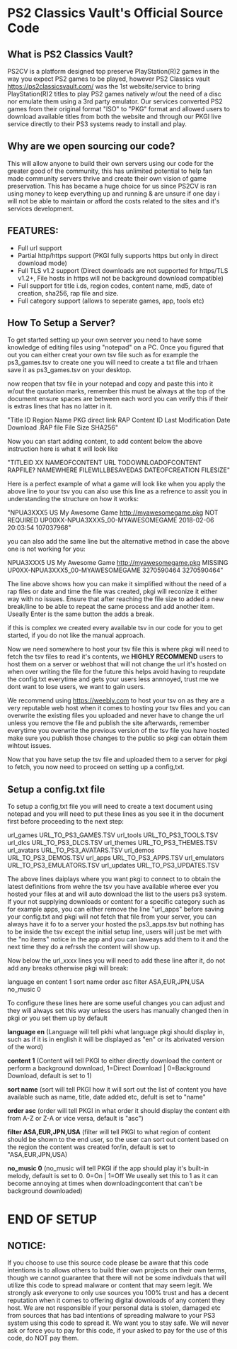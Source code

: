 # PS2 Classics Vault's Official Source Code #

## What is PS2 Classics Vault? ##

PS2CV is a platform designed top preserve PlayStation(R)2 games in the way you expect PS2 games to be played, however PS2 Classics vault https://ps2classicsvault.com/ was the 1st website/service to bring PlayStation(R)2 titles to play PS2 games natively w/out the need of a disc nor emulate them using a 3rd party emulator. Our services converted PS2 games from their original format "ISO" to "PKG" format and allowed users to download available titles from both the website and through our PKGI live service directly to their PS3 systems ready to install and play.

## Why are we open sourcing our code? ##

This will allow anyone to build their own servers using our code for the greater good of the community, this has unlimited potential to help fan made community servers thrive and create their own vision of game preservation. This has became a huge choice for us since PS2CV is ran using money to keep everything up and running & are unsure if one day i will not be able to maintain or afford the costs related to the sites and it's services development.

## FEATURES: ##

- Full url support
- Partial http/https support (PKGI fully supports https but only in direct download mode)
- Full TLS v1.2 support (Direct downloads are not supported for https/TLS v1.2+, File hosts in https will not be background download compatible)
- Full support for title i.ds, region codes, content name, md5, date of creation, sha256, rap file and size.
- Full category support (allows to seperate games, app, tools etc)

## How To Setup a Server? ## 

To get started setting up your own seerver you need to have some knowledge of editing files using "notepad" on a PC. Once you figured that out you can either creat your own tsv file such as for example the ps3_games.tsv to create one you will need to create a txt file and trhaen save it as ps3_games.tsv on your desktop.

now reopen that tsv file in your notepad and copy and paste this into it w/out the quotation marks, remember this must be always at the top of the document ensure spaces are between each word you can verify this if their is extras lines that has no latter in it.

"Title ID	Region	Name	PKG direct link	RAP	Content ID	Last Modification Date	Download .RAP file	File Size	SHA256"

Now you can start adding content, to add content below the above instruction here is what it will look like


"TITLEID	XX	NAMEOFCONTENT	URL TODOWNLOADOFCONTENT	RAPFILE?	NAMEWHERE FILEWILLBESAVEDAS	DATEOFCREATION		FILESIZE"	


Here is a perfect example of what a game will look like when you apply the above line to your tsv you can also use this line as a refrence to assit you in understanding the structure on how it works:


"NPUA3XXX5	US	My Awesome Game	http://myawesomegame.pkg	NOT REQUIRED	UP00XX-NPUA3XXX5_00-MYAWESOMEGAME	2018-02-06 20:03:54		107037968"


you can also add the same line but the alternative method in case the above one is not working for you:


NPUA3XXX5	US	My Awesome Game	http://myawesomegame.pkg	MISSING	UP0XX-NPUA3XXX5_00-MYAWESOMEGAME		3270590464	3270590464"


The line above shows how you can make it simplified without the need of a rap files or date and time the file was created, pkgi will reconize it either way with no issues. Ensure that after reaching the file size to added a new break/line to be able to repeat the same process and add another item. Useally Enter is the same button the adds a break.


if this is complex we created every available tsv in our code for you to get started, if you do not like the manual approach.

Now we need somewhere to host your tsv file this is where pkgi will need to fetch the tsv files to read it's contents, we **HIGHLY RECOMMEND** users to host them on a server or webhost that will not change the url it's hosted on when over writing the file for the future this helps avoid having to reupdate the config.txt everytime and gets your users less annnoyed, trust me we dont want to lose users, we want to gain users.

We recommend using https://weebly.com to host your tsv on as they are a very reputable web host when it comes to hosting your tsv files and you can overwrite the existing files you uploaded and never have to change the url unless you remove the file and publish the site afterwards, remember everytime you overwrite the previous version of the tsv file you have hosted make sure you publish those changes to the public so pkgi can obtain them wihtout issues.

Now that you have setup the tsv file and uploaded them to a server for pkgi to fetch, you now need to proceed on setting up a config,txt.

## Setup a config.txt file ##

To setup a config,txt file you will need to create a text document using notepad and you will need to put these lines as you see it in the document first before proceeding to the next step:


url_games URL_TO_PS3_GAMES.TSV
url_tools URL_TO_PS3_TOOLS.TSV
url_dlcs URL_TO_PS3_DLCS.TSV
url_themes URL_TO_PS3_THEMES.TSV
url_avatars URL_TO_PS3_AVATARS.TSV
url_demos URL_TO_PS3_DEMOS.TSV
url_apps URL_TO_PS3_APPS.TSV
url_emulators URL_TO_PS3_EMULATORS.TSV
url_updates URL_TO_PS3_UPDATES.TSV


The above lines daiplays where you want pkgi to connect to to obtain the latest definitions from wehre the tsv you have available wheree ever you hosted your files at and will auto download the list to the users ps3 system. If your not supplying downloads or content for a specific category such as for example apps, you can either remove the line "url_apps" before saving your config.txt and pkgi will not fetch that file from your server, you can always have it fo to a server your hosted the ps3_apps.tsv but nothing has to be inside the tsv except the initial setup line, users will just be met with the "no items" notice in the app and you can laweays add them to it and the next time they do a refrssh the content will show up.

Now below the url_xxxx lines you will need to add these line after it, do not add any breaks otherwise pkgi will break:

language en
content 1
sort name
order asc
filter ASA,EUR,JPN,USA
no_music 0


To configure these lines here are some useful changes you can adjust and they will always set this way unless the users has manually changed then in pkgi or you set them up by default

**language en** (Language will tell pkhi what language pkgi should display in, such as if it is in english it will be displayed as "en" or its abrivated version of the word)

**content 1** (Content will tell PKGI to either directly download the content or perform a background download, 1=Direct Download | 0=Background Download, default is set to 1)

**sort name** (sort will tell PKGI how it will sort out the list of content you have available such as name, title, date added etc, defult is set to "name"

**order asc** (order will tell PKGI in what order it should display the content eith from A-Z or Z-A or vice versa, default is "asc")

**filter ASA,EUR,JPN,USA** (filter will tell PKGI to what region of content should be shown to the end user, so the user can sort out content based on the region the content was created for/in, default is set  to "ASA,EUR,JPN,USA)

**no_music 0** (no_music will tell PKGI if the app should play it's built-in melody, default is set to 0. 0=On | 1=Off We useally set this to 1 as it can become annoying at times when downloadingcontent that can't be background downloaded)

# END OF SETUP #

## NOTICE: ##
If you choose to use this source code please be aware that this code intentions is to allows others to build thier own projects on their own terms, though we cannot guarantee that there will not be some indivduals that will utilize this code to spread malware or content that may seem legit. We strongly ask everyone to only use sources you 100% trust and has a decent reputation when it comes to offering digital downloads of any content they host. We are not responsible if your personal data is stolen, damaged etc from sources that has bad intentions of spreading malware to your PS3 system using this code to spread it. We want you to stay safe. We will never ask or force you to pay for this code, if your asked to pay for the use of this code, do NOT pay them.

